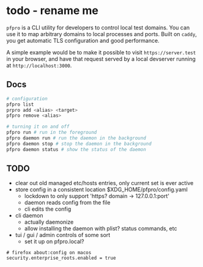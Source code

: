 # todo - rename me

`pfpro` is a CLI utility for developers to control local test domains. You can use it to map arbitrary domains to local processes and ports. Built on `caddy`, you get automatic TLS configuration and good performance.

A simple example would be to make it possible to visit `https://server.test` in your browser, and have that request served by a local devserver running at `http://localhost:3000`.


## Docs

```bash
# configuration
pfpro list
prpro add <alias> <target>
pfpro remove <alias>

# turning it on and off
pfpro run # run in the foreground
pfpro daemon run # run the daemon in the background
pfpro daemon stop # stop the daemon in the background
pfpro daemon status # show the status of the daemon
```

## TODO
- clear out old managed etc/hosts entries, only current set is ever active
- store config in a consistent location $XDG_HOME/pfpro/config.yaml
  - lockdown to only support 'https? domain -> 127.0.0.1:port'
  - daemon reads config from the file
  - cli edits the config
- cli daemon
  - actually daemonize
  - allow installing the daemon with plist? status commands, etc
- tui / gui / admin controls of some sort
  - set it up on pfpro.local?

```
# firefox about:config on macos
security.enterprise_roots.enabled = true
```
